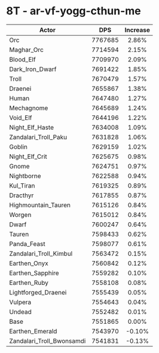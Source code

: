 # 8T - ar-vf-yogg-cthun-me
| Actor | DPS | Increase |
|---|:---:|:---:|
|Orc|7767685|2.86%|
|Maghar_Orc|7714594|2.15%|
|Blood_Elf|7709970|2.09%|
|Dark_Iron_Dwarf|7691422|1.85%|
|Troll|7670479|1.57%|
|Draenei|7655867|1.38%|
|Human|7647480|1.27%|
|Mechagnome|7645689|1.24%|
|Void_Elf|7644196|1.22%|
|Night_Elf_Haste|7634008|1.09%|
|Zandalari_Troll_Paku|7631828|1.06%|
|Goblin|7629159|1.02%|
|Night_Elf_Crit|7625675|0.98%|
|Gnome|7624751|0.97%|
|Nightborne|7622588|0.94%|
|Kul_Tiran|7619325|0.89%|
|Dracthyr|7617855|0.87%|
|Highmountain_Tauren|7615126|0.84%|
|Worgen|7615012|0.84%|
|Dwarf|7600247|0.64%|
|Tauren|7598433|0.62%|
|Panda_Feast|7598077|0.61%|
|Zandalari_Troll_Kimbul|7563472|0.15%|
|Earthen_Onyx|7560842|0.12%|
|Earthen_Sapphire|7559282|0.10%|
|Earthen_Ruby|7558108|0.08%|
|Lightforged_Draenei|7555439|0.05%|
|Vulpera|7554643|0.04%|
|Undead|7552482|0.01%|
|Base|7551865|0.00%|
|Earthen_Emerald|7543970|-0.10%|
|Zandalari_Troll_Bwonsamdi|7541831|-0.13%|
